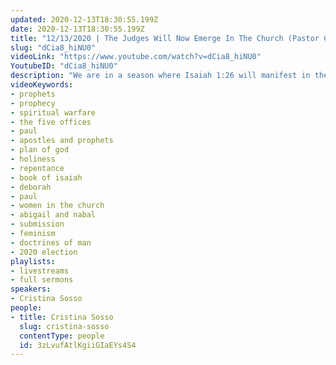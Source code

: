 ```yaml
---
updated: 2020-12-13T18:30:55.199Z
date: 2020-12-13T18:30:55.199Z
title: "12/13/2020 | The Judges Will Now Emerge In The Church (Pastor Cristina Sosso)"
slug: "dCia8_hiNU0"
videoLink: "https://www.youtube.com/watch?v=dCia8_hiNU0"
YoutubeID: "dCia8_hiNU0"
description: "We are in a season where Isaiah 1:26 will manifest in these days, \"I will restore thy judges as at the first, and thy counselors as at the beginning...\" The judges and the prophets are not limited by manmade institutions. They are limited by their obedience to God. This includes men and women. God will be using both men and women mightily and in positions of authority. The Body of Christ's failings concerning women in the Church is what has led to the Feminist and social justice movements This movements have swung the pendulum so far in the other direction, but the move of God will make it right. This sermon was delivered by Pastor Cris Sosso at Freedom Fellowship Church International on December 13, 2020."
videoKeywords:
- prophets
- prophecy
- spiritual warfare
- the five offices
- paul
- apostles and prophets
- plan of god
- holiness
- repentance
- book of isaiah
- deborah
- paul
- women in the church
- abigail and nabal
- submission
- feminism
- doctrines of man
- 2020 election
playlists:
- livestreams
- full sermons
speakers:
- Cristina Sosso
people:
- title: Cristina Sosso
  slug: cristina-sosso
  contentType: people
  id: 3zLvufAtlKgiiGIaEYs4S4
---
```

